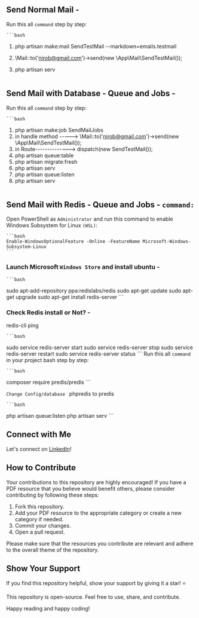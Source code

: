 ## Send Normal Mail -
Run this all `command` step by step:

    ```bash
1. php artisan make:mail SendTestMail --markdown=emails.testmail

2. \Mail::to('nirob@gmail.com')->send(new \App\Mail\SendTestMail());

3. php artisan serv
    ```

## Send Mail with Database - Queue and Jobs -
Run this all `command` step by step:

    ```bash
1. php artisan make:job SendMailJobs
2. in handle method -----> \Mail::to('nirob@gmail.com')->send(new \App\Mail\SendTestMail());
3. in Route--------------> dispatch(new SendTestMail());
4. php artisan queue:table
5. php artisan migrate:fresh
6. php artisan serv
7. php artisan queue:listen
8. php artisan serv
    ```

## Send Mail with Redis - Queue and Jobs - `command:`
Open PowerShell as `Administrator` and run this command to enable Windows Subsystem for Linux `(WSL)`:

    ```bash
    Enable-WindowsOptionalFeature -Online -FeatureName Microsoft-Windows-Subsystem-Linux
    ```

### Launch Microsoft `Windows Store` and install ubuntu -
    
    ```bash
sudo apt-add-repository ppa:redislabs/redis
sudo apt-get update
sudo apt-get upgrade
sudo apt-get install redis-server
    ```

### Check Redis install or Not? -
redis-cli
ping

    ```bash
sudo service redis-server start
sudo service redis-server stop
sudo service redis-server restart
sudo service redis-server status
    ```
Run this all `command` in your project bash step by step:

    ```bash
composer require predis/predis
    ```

`Change Config/database `
		phpredis to predis

    ```bash
php artisan queue:listen
php artisan serv
    ```

## Connect with Me

Let's connect on [LinkedIn](https://www.linkedin.com/in/algaddafy/)!

## How to Contribute

Your contributions to this repository are highly encouraged! If you have a PDF resource that you believe would benefit others, please consider contributing by following these steps:

1. Fork this repository.
2. Add your PDF resource to the appropriate category or create a new category if needed.
3. Commit your changes.
4. Open a pull request.

Please make sure that the resources you contribute are relevant and adhere to the overall theme of the repository.

## Show Your Support

If you find this repository helpful, show your support by giving it a star! ⭐️

This repository is open-source. Feel free to use, share, and contribute.

Happy reading and happy coding!